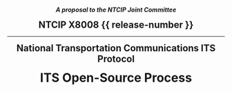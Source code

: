 #

**<div style="text-align: center; font-style: italic;">A proposal to the NTCIP Joint Committee</div>**

**<div style="text-align: center; font-size: 1.5em;">NTCIP X8008 {{ release-number }}</div>**

---

**<div style="text-align: center; font-size: 1.5em;">National Transportation Communications ITS Protocol</div>**

**<div style="text-align: center; font-size: 2em;">ITS Open-Source Process</div>**
**<div></div>**
